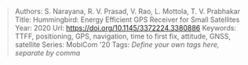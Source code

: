 > Authors: S. Narayana, R. V. Prasad, V. Rao, L. Mottola, T. V. Prabhakar
> Title: Hummingbird: Energy Efficient GPS Receiver for Small Satellites
> Year: 2020
> Url: https://doi.org/10.1145/3372224.3380886
> Keywords: TTFF, positioning, GPS, navigation, time to first fix, attitude, GNSS, satellite
> Series: MobiCom '20
> Tags: *Define your own tags here, separate by comma*